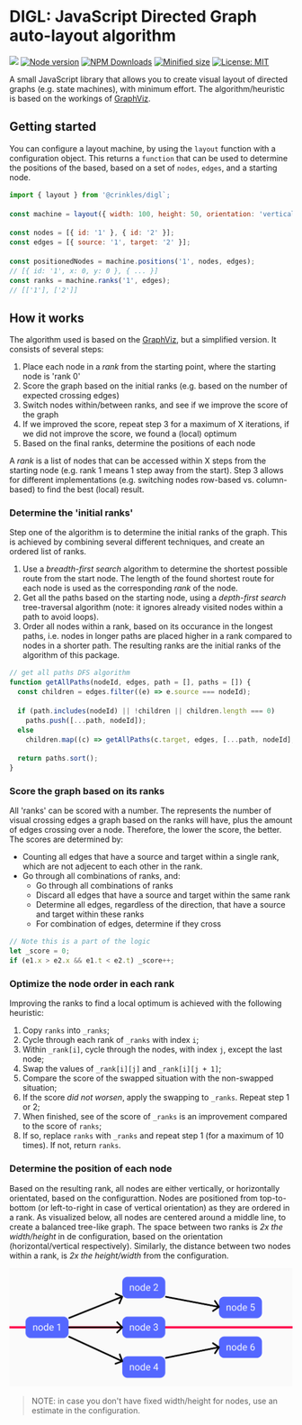 # DIGL: JavaScript Directed Graph auto-layout algorithm

![](https://github.com/crinklesio/digl/workflows/test/badge.svg)
[![Node version](https://img.shields.io/npm/v/@crinkles/digl.svg?style=flat)](https://www.npmjs.com/package/@crinkles/digl)
[![NPM Downloads](https://img.shields.io/npm/dm/@crinkles/digl.svg?style=flat)](https://www.npmjs.com/package/@crinkles/digl)
[![Minified size](https://img.shields.io/bundlephobia/min/@crinkles/digl?label=minified)](https://www.npmjs.com/package/@crinkles/digl)
[![License: MIT](https://img.shields.io/badge/License-MIT-yellow.svg)](https://opensource.org/licenses/MIT)

A small JavaScript library that allows you to create visual layout of directed graphs (e.g. state machines), with minimum effort. The algorithm/heuristic is based on the workings of [GraphViz](https://www.graphviz.org/Documentation/TSE93.pdf).

## Getting started

You can configure a layout machine, by using the `layout` function with a configuration object. This returns a `function` that can be used to determine the positions of the based, based on a set of `nodes`, `edges`, and a starting node.

```js
import { layout } from '@crinkles/digl`;

const machine = layout({ width: 100, height: 50, orientation: 'vertical'});

const nodes = [{ id: '1' }, { id: '2' }];
const edges = [{ source: '1', target: '2' }];

const positionedNodes = machine.positions('1', nodes, edges);
// [{ id: '1', x: 0, y: 0 }, { ... }]
const ranks = machine.ranks('1', edges);
// [['1'], ['2']]
```

## How it works

The algorithm used is based on the [GraphViz](https://www.graphviz.org/Documentation/TSE93.pdf), but a simplified version. It consists of several steps:

1. Place each node in a _rank_ from the starting point, where the starting node is 'rank 0'
2. Score the graph based on the initial ranks (e.g. based on the number of expected crossing edges)
3. Switch nodes within/between ranks, and see if we improve the score of the graph
4. If we improved the score, repeat step 3 for a maximum of X iterations, if we did not improve the score, we found a (local) optimum
5. Based on the final ranks, determine the positions of each node

A _rank_ is a list of nodes that can be accessed within X steps from the starting node (e.g. rank 1 means 1 step away from the start). Step 3 allows for different implementations (e.g. switching nodes row-based vs. column-based) to find the best (local) result.

### Determine the 'initial ranks'

Step one of the algorithm is to determine the initial ranks of the graph. This is achieved by combining several different techniques, and create an ordered list of ranks.

1. Use a _breadth-first search_ algorithm to determine the shortest possible route from the start node. The length of the found shortest route for each node is used as the corresponding _rank_ of the node.
2. Get all the paths based on the starting node, using a _depth-first search_ tree-traversal algorithm (note: it ignores already visited nodes within a path to avoid loops).
3. Order all nodes within a rank, based on its occurance in the longest paths, i.e. nodes in longer paths are placed higher in a rank compared to nodes in a shorter path. The resulting ranks are the initial ranks of the algorithm of this package.

```js
// get all paths DFS algorithm
function getAllPaths(nodeId, edges, path = [], paths = []) {
  const children = edges.filter((e) => e.source === nodeId);

  if (path.includes(nodeId) || !children || children.length === 0)
    paths.push([...path, nodeId]);
  else
    children.map((c) => getAllPaths(c.target, edges, [...path, nodeId], paths));

  return paths.sort();
}
```

### Score the graph based on its ranks

All 'ranks' can be scored with a number. The represents the number of visual crossing edges a graph based on the ranks will have, plus the amount of edges crossing over a node. Therefore, the lower the score, the better. The scores are determined by:

- Counting all edges that have a source and target within a single rank, which are not adjecent to each other in the rank.
- Go through all combinations of ranks, and:
  - Go through all combinations of ranks
  - Discard all edges that have a source and target within the same rank
  - Determine all edges, regardless of the direction, that have a source and target within these ranks
  - For combination of edges, determine if they cross

```js
// Note this is a part of the logic
let _score = 0;
if (e1.x > e2.x && e1.t < e2.t) _score++;
```

### Optimize the node order in each rank

Improving the ranks to find a local optimum is achieved with the following heuristic:

1. Copy `ranks` into `_ranks`;
2. Cycle through each rank of `_ranks` with index `i`;
3. Within `_rank[i]`, cycle through the nodes, with index `j`, except the last node;
4. Swap the values of `_rank[i][j]` and `_rank[i][j + 1]`;
5. Compare the score of the swapped situation with the non-swapped situation;
6. If the score _did not worsen_, apply the swapping to `_ranks`. Repeat step 1 or 2;
7. When finished, see of the score of `_ranks` is an improvement compared to the score of `ranks`;
8. If so, replace `ranks` with `_ranks` and repeat step 1 (for a maximum of 10 times). If not, return `ranks`.

### Determine the position of each node

Based on the resulting rank, all nodes are either vertically, or horizontally orientated, based on the configurattion. Nodes are positioned from top-to-bottom (or left-to-right in case of vertical orientation) as they are ordered in a rank. As visualized below, all nodes are centered around a middle line, to create a balanced tree-like graph. The space between two ranks is _2x the width/height_ in de configuration, based on the orientation (horizontal/vertical respectively). Similarly, the distance between two nodes within a rank, is _2x the height/width_ from the configuration.

![](./img/positioning.png)

> NOTE: in case you don't have fixed width/height for nodes, use an estimate in the configuration.
